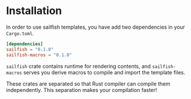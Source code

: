# Installation

In order to use sailfish templates, you have add two dependencies in your `Cargo.toml`.

```toml
[dependencies]
sailfish = "0.1.0"
sailfish-macros = "0.1.0"
```

`sailfish` crate contains runtime for rendering contents, and `sailfish-macros` serves you derive macros to compile and import the template files.

These crates are separated so that Rust compiler can compile them independently. This separation makes your compilation faster!

